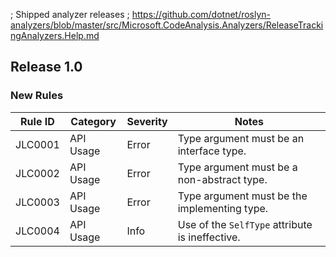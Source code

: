 ﻿; Shipped analyzer releases
; https://github.com/dotnet/roslyn-analyzers/blob/master/src/Microsoft.CodeAnalysis.Analyzers/ReleaseTrackingAnalyzers.Help.md

## Release 1.0

### New Rules
Rule ID | Category | Severity | Notes
--------|-----------|----------|--------------------
JLC0001 | API Usage | Error | Type argument must be an interface type.
JLC0002 | API Usage | Error | Type argument must be a non-abstract type.
JLC0003 | API Usage | Error | Type argument must be the implementing type.
JLC0004 | API Usage | Info | Use of the `SelfType` attribute is ineffective.

